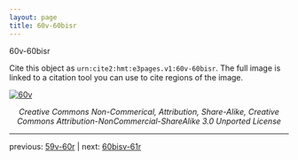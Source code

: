 ```yaml
---
layout: page
title: 60v-60bisr
---
```


60v-60bisr

Cite this object as `urn:cite2:hmt:e3pages.v1:60v-60bisr`.  The full image is linked to a citation tool you can use to cite regions of the image.

[![60v](http://www.homermultitext.org/iipsrv?IIIF=/project/homer/pyramidal/deepzoom/hmt/e3bifolio/v1/E3_60v_60bisr.tif/full/800,/0/default.jpg)](http://www.homermultitext.org/ict2/?urn=urn:cite2:hmt:e3bifolio.v1:E3_60v_60bisr) 

<p style="text-align: center; font-style: italic;">Creative Commons Non-Commerical, Attribution, Share-Alike, Creative Commons Attribution-NonCommercial-ShareAlike 3.0 Unported License</p>

---

previous: [59v-60r](../59v-60r/) | next: [60bisv-61r](../60bisv-61r/)